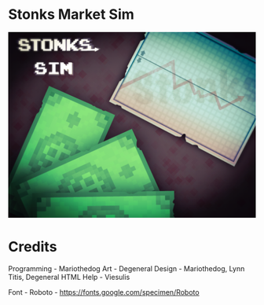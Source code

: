# Stonks Market Sim

![](README/Thumbnail.png)

# Credits
Programming - Mariothedog
Art - Degeneral
Design - Mariothedog, Lynn Titis, Degeneral
HTML Help - Viesulis

Font - Roboto - https://fonts.google.com/specimen/Roboto